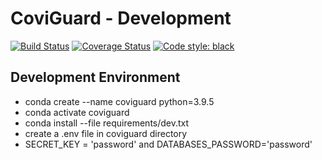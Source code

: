 # CoviGuard - Development

[![Build Status](https://app.travis-ci.com/gcivil-nyu-org/S2022-Team-6-repo.svg?branch=develop)](https://app.travis-ci.com/gcivil-nyu-org/S2022-Team-6-repo)
[![Coverage Status](https://coveralls.io/repos/github/gcivil-nyu-org/S2022-Team-6-repo/badge.svg?branch=develop)](https://coveralls.io/github/gcivil-nyu-org/S2022-Team-6-repo?branch=develop)
[![Code style: black](https://img.shields.io/badge/code%20style-black-000000.svg)](https://github.com/psf/black)

## Development Environment
- conda create --name coviguard python=3.9.5
- conda activate coviguard
- conda install --file requirements/dev.txt
- create a .env file in coviguard directory
- SECRET_KEY = 'password' and DATABASES_PASSWORD='password'
